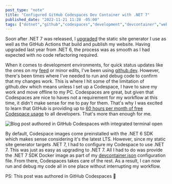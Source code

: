 ```yaml
---
post_type: "note" 
title: "Configured GitHub Codespaces Dev Container with .NET 7"
published_date: "2022-11-21 11:28 -05:00"
tags: ["dotnet","github","codespaces","development","devcontainer","website","internet"]
---
```


Soon after .NET 7 was released, I [upgraded](/notes/net7-website-update) the static site generator I use as well as the GitHub Actions that build and publish my website. Having upgraded last year from .NET 6, the process was as smooth as I had expected with no code refactoring required. 

When it comes to development environments, for quick status updates like the ones on my [feed](/feed) or minor edits, I've been using [github.dev](/notes/surface-duo-blogging-github-dev). However, there's been times where I've needed to run and debug code to confirm that my changes work. This is where I hit some of the limitation of github.dev which means unless I set up a Codespace, I have to save my work and move offline to my PC. Codespaces are great, but given that Codespaces are nice to haves not a requirement for my workflow at this time, it didn't make sense for me to pay for them. That's why I was excited to learn that GitHub is providing up to [60 hours per month of free Codespace usage](https://github.blog/2022-11-10-whats-new-with-codespaces-from-github-universe-2022/) to all developers. That's more than enough for me. 

![Blog post authored in GitHub Codespaces with integrated terminal open](https://cdn.lqdev.tech/files/images/net7-gh-codespaces.png)

By default, Codespace images come preinstalled with the .NET 6 SDK which makes sense considering it's the latest LTS. However, since my static site generator targets .NET 7, I had to configure my Codespace to use .NET 7. This was just as easy as upgrading to .NET 7. All I had to do was provide the .NET 7 SDK Docker image as part of my [devcontainer.json](https://github.com/lqdev/luisquintanilla.me/blob/main/.devcontainer.json) configuration file. From there, Codespaces takes care of the rest. As a result, I can now run and debug my code all in one place without interrupting my workflow. 

PS: This post was authored in GitHub Codespaces :slightly_smiling_face: